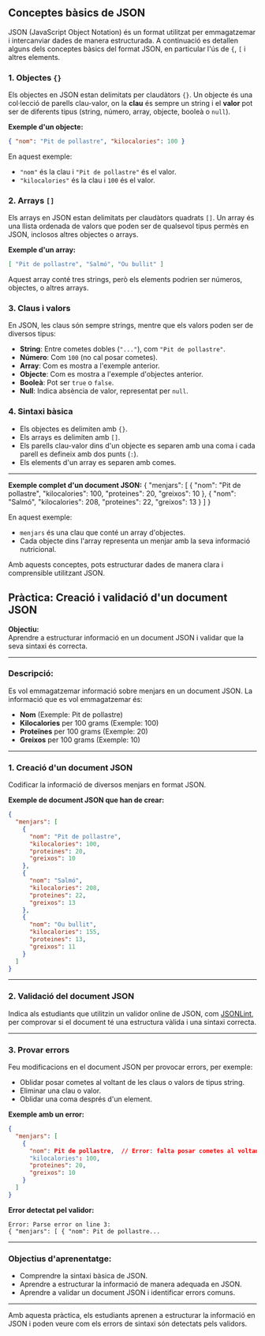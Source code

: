 ## Conceptes bàsics de JSON

JSON (JavaScript Object Notation) és un format utilitzat per emmagatzemar i intercanviar dades de manera estructurada. A continuació es detallen alguns dels conceptes bàsics del format JSON, en particular l'ús de `{`, `[` i altres elements.

### 1. **Objectes `{}`**
Els objectes en JSON estan delimitats per claudàtors `{}`. Un objecte és una col·lecció de parells clau-valor, on la **clau** és sempre un string i el **valor** pot ser de diferents tipus (string, número, array, objecte, booleà o `null`).

**Exemple d'un objecte:**
```json
{ "nom": "Pit de pollastre", "kilocalories": 100 }
```

En aquest exemple:
- `"nom"` és la clau i `"Pit de pollastre"` és el valor.
- `"kilocalories"` és la clau i `100` és el valor.

### 2. **Arrays `[]`**
Els arrays en JSON estan delimitats per claudàtors quadrats `[]`. Un array és una llista ordenada de valors que poden ser de qualsevol tipus permès en JSON, inclosos altres objectes o arrays.

**Exemple d'un array:**
```json
[ "Pit de pollastre", "Salmó", "Ou bullit" ]
```

Aquest array conté tres strings, però els elements podrien ser números, objectes, o altres arrays.

### 3. **Claus i valors**
En JSON, les claus són sempre strings, mentre que els valors poden ser de diversos tipus:
- **String**: Entre cometes dobles (`"..."`), com `"Pit de pollastre"`.
- **Número**: Com `100` (no cal posar cometes).
- **Array**: Com es mostra a l'exemple anterior.
- **Objecte**: Com es mostra a l'exemple d'objectes anterior.
- **Booleà**: Pot ser `true` o `false`.
- **Null**: Indica absència de valor, representat per `null`.

### 4. **Sintaxi bàsica**
- Els objectes es delimiten amb `{}`.
- Els arrays es delimiten amb `[]`.
- Els parells clau-valor dins d'un objecte es separen amb una coma i cada parell es defineix amb dos punts (`:`).
- Els elements d'un array es separen amb comes.

---

**Exemple complet d'un document JSON:**
{
  "menjars": [
    {
      "nom": "Pit de pollastre",
      "kilocalories": 100,
      "proteines": 20,
      "greixos": 10
    },
    {
      "nom": "Salmó",
      "kilocalories": 208,
      "proteines": 22,
      "greixos": 13
    }
  ]
}

En aquest exemple:
- `menjars` és una clau que conté un array d'objectes.
- Cada objecte dins l'array representa un menjar amb la seva informació nutricional.

Amb aquests conceptes, pots estructurar dades de manera clara i comprensible utilitzant JSON.



## Pràctica: Creació i validació d'un document JSON

**Objectiu:**  
Aprendre a estructurar informació en un document JSON i validar que la seva sintaxi és correcta.

---

### Descripció:

Es vol emmagatzemar informació sobre menjars en un document JSON. La informació que es vol emmagatzemar és:

* **Nom** (Exemple: Pit de pollastre)
* **Kilocalories** per 100 grams (Exemple: 100)
* **Proteïnes** per 100 grams (Exemple: 20)
* **Greixos** per 100 grams (Exemple: 10)

---

### 1. Creació d'un document JSON

Codificar la informació de diversos menjars en format JSON. 

**Exemple de document JSON que han de crear:**

```json
{
  "menjars": [
    {
      "nom": "Pit de pollastre",
      "kilocalories": 100,
      "proteines": 20,
      "greixos": 10
    },
    {
      "nom": "Salmó",
      "kilocalories": 208,
      "proteines": 22,
      "greixos": 13
    },
    {
      "nom": "Ou bullit",
      "kilocalories": 155,
      "proteines": 13,
      "greixos": 11
    }
  ]
}
```

---

### 2. Validació del document JSON

Indica als estudiants que utilitzin un validor online de JSON, com [JSONLint](https://jsonlint.com/), per comprovar si el document té una estructura vàlida i una sintaxi correcta.

---

### 3. Provar errors

Feu modificacions en el document JSON per provocar errors, per exemple:

- Oblidar posar cometes al voltant de les claus o valors de tipus string.
- Eliminar una clau o valor.
- Oblidar una coma després d'un element.

**Exemple amb un error:**

```json
{
  "menjars": [
    {
      "nom": Pit de pollastre,  // Error: falta posar cometes al voltant del valor "Pit de pollastre"
      "kilocalories": 100,
      "proteines": 20,
      "greixos": 10
    }
  ]
}
```


**Error detectat pel validor:**

```
Error: Parse error on line 3: 
{ "menjars": [ { "nom": Pit de pollastre...
```

---

### **Objectius d'aprenentatge:**
- Comprendre la sintaxi bàsica de JSON.
- Aprendre a estructurar la informació de manera adequada en JSON.
- Aprendre a validar un document JSON i identificar errors comuns.

---

Amb aquesta pràctica, els estudiants aprenen a estructurar la informació en JSON i poden veure com els errors de sintaxi són detectats pels validors.
